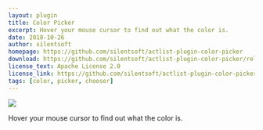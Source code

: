 ```yaml
---
layout: plugin
title: Color Picker
excerpt: Hover your mouse cursor to find out what the color is.
date: 2018-10-26
author: silentsoft
homepage: https://github.com/silentsoft/actlist-plugin-color-picker
download: https://github.com/silentsoft/actlist-plugin-color-picker/releases/download/v1.0.0/color-picker-1.0.0.jar
license_text: Apache License 2.0
license_link: https://github.com/silentsoft/actlist-plugin-color-picker/blob/master/LICENSE.txt
tags: [color, picker, chooser]
---
```


![](http://actlist.silentsoft.org/img/preview.png)

Hover your mouse cursor to find out what the color is.